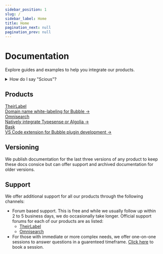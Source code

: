 ```yaml
---
sidebar_position: 1
slug: /
sidebar_label: Home
title: Home
pagination_next: null
pagination_prev: null
---
```


# Documentation

Explore guides and examples to help you integrate our products.

<details>
<summary>How do I say "Scious"?</summary>

Scious is prouncounced **sci** like "**sci**ence" and **us** like "you and I". It comes from the second half of the word "conscious" which we hold as a guiding principle - to be conscious and empathetic to the people we build products for.

</details>

## Products

<nav className="pagination-nav">
  <div className="pagination-nav__item">
    <a className="pagination-nav__link" href="theirlabel/latest">
      <div className="pagination-nav__sublabel">TheirLabel</div>
      <div className="pagination-nav__label">Domain name white-labeling for Bubble →</div>
    </a>
  </div>

  <div className="pagination-nav__item pagination-nav__item--next">
    <a className="pagination-nav__link" href="omnisearch/latest">
      <div className="pagination-nav__sublabel">Omnisearch</div>
      <div className="pagination-nav__label">Natively integrate Typesense or Algolia →</div>
    </a>
  </div>

  <div className="pagination-nav__item pagination-nav__item--next">
    <a className="pagination-nav__link" href="bask/latest">
      <div className="pagination-nav__sublabel">Bask</div>
      <div className="pagination-nav__label">VS Code extension for Bubble plugin development →</div>
    </a>
  </div> 
</nav>

## Versioning

We publish documentation for the last three versions of any product to keep these docs consice but can offer support and archived documentation for older versions.

## Support

We offer additional support for all our products through the following channels:

- Forum based support. This is free and while we usually follow up within 2 to 5 business days, we do occasionally take longer. Official support forums for each of our products are as listed:
  - [TheirLabel](https://forum.bubble.io/t/introducing-theirlabel-domain-name-white-labeling-for-bubble/104972/last)
  - [Omnisearch](https://forum.bubble.io/t/introducing-scious-search-solve-instant-search-once-and-for-all/259315/last)
- For those with immediate or more complex needs, we offer one-on-one sessions to answer questions in a guarenteed timeframe. [Click here](https://cal.com/scious) to book a session.
